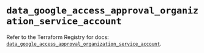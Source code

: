 # `data_google_access_approval_organization_service_account`

Refer to the Terraform Registry for docs: [`data_google_access_approval_organization_service_account`](https://registry.terraform.io/providers/hashicorp/google/6.20.0/docs/data-sources/access_approval_organization_service_account).
